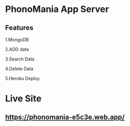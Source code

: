 # PhonoMania App Server

## Features

1.MongoDB

2.ADD data

3.Search Data

4.Delete Data

5.Heroku Deploy



# Live Site

## https://phonomania-e5c3e.web.app/